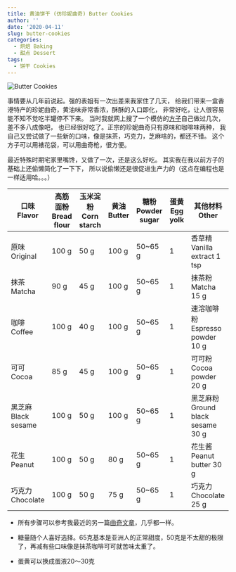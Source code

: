 ```yaml
---
title: 黄油饼干 (仿珍妮曲奇) Butter Cookies
author: ''
date: '2020-04-11'
slug: butter-cookies
categories:
  - 烘焙 Baking
  - 甜点 Dessert
tags:
  - 饼干 Cookies
---
```


![Butter Cookies](/img/2020-04-11-butter-cookies.jpg)

事情要从几年前说起。强的表姐有一次出差来我家住了几天，
给我们带来一盒香港特产的珍妮曲奇，黄油味非常香浓，酥酥的入口即化，
非常好吃，让人很容易能不知不觉吃半罐停不下来。
当时我就网上搜了一个模仿的[方子](http://www.yg-hz.com/hongbeishipu/binggan/10652.html)自己做过几次，差不多八成像吧，
也已经很好吃了。正宗的珍妮曲奇只有原味和咖啡味两种，
我自己又尝试做了一些新的口味，像是抹茶，巧克力，芝麻啥的，都还不错。
这个方子可以用裱花袋，可以用曲奇枪，很方便。

最近特殊时期宅家里嘴馋，又做了一次，还是这么好吃。
其实我在我以前方子的基础上还偷懒简化了一下下，
所以说偷懒还是很促进生产力的（这点在编程也是一样适用哈。。。）

|口味 Flavor  |高筋面粉 Bread flour |玉米淀粉 Corn starch |黄油 Butter |糖粉 Powder sugar | 蛋黄 Egg yolk | 其他材料 Other                 |
|-------------|---------------------|---------------------|------------|------------------|---------------|--------------------------------|
|原味 Original| 100 g               |50 g                 | 100 g      |50~65 g           | 1             | 香草精 Vanilla extract 1 tsp   |
|抹茶 Matcha  | 90 g                |45 g                 | 100 g      |50~65 g           | 1             | 抹茶粉 Matcha 15 g   |
|咖啡 Coffee  | 100 g               |40 g                 | 100 g      |50~65 g           | 1             | 速溶咖啡粉 Espresso powder 10 g|
|可可 Cocoa   | 85 g                |45 g                 | 100 g      |50~65 g           | 1             | 可可粉 Cocoa powder 20 g|
|黑芝麻 Black sesame   | 100 g      |50 g                 | 100 g      |50~65 g           | 1             | 黑芝麻粉 Ground black sesame 30 g|
|花生 Peanut  | 100 g               |50 g                 | 80 g       |50~65 g           | 1             | 花生酱 Peanut butter 30 g|
|巧克力 Chocolate  | 100 g          |50 g                 | 75 g       |50~65 g           | 1             | 巧克力 Chocolate 25 g|


* 所有步骤可以参考我最近的另一篇[曲奇文章](http://liyingbo.com/cooking/2020/02/23/tomato-flavored-butter-cookie/)，几乎都一样。

* 糖量随个人喜好选择。65克基本是亚洲人的正常甜度，50克是不太甜的极限了，再减有些口味像是抹茶咖啡可可就苦味太重了。

* 蛋黄可以换成蛋液20～30克

 
